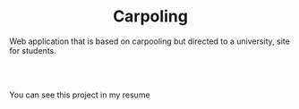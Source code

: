 <h1 align="center"> Carpoling </h1>

Web application that is based on carpooling but directed to a university, site for students.

<br><br>

You can see this project in my resume
